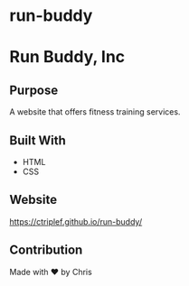 # run-buddy
# Run Buddy, Inc

## Purpose
A website that offers fitness training services.

## Built With
* HTML
* CSS

## Website
https://ctriplef.github.io/run-buddy/

## Contribution
Made with ❤️ by Chris
